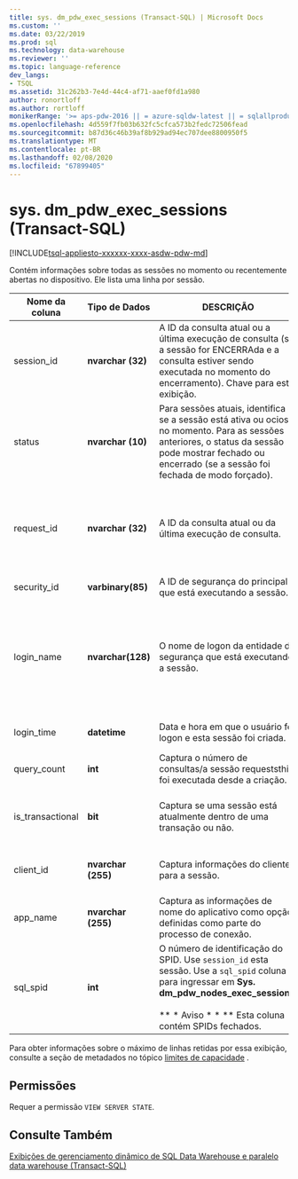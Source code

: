 ```yaml
---
title: sys. dm_pdw_exec_sessions (Transact-SQL) | Microsoft Docs
ms.custom: ''
ms.date: 03/22/2019
ms.prod: sql
ms.technology: data-warehouse
ms.reviewer: ''
ms.topic: language-reference
dev_langs:
- TSQL
ms.assetid: 31c262b3-7e4d-44c4-af71-aaef0fd1a980
author: ronortloff
ms.author: rortloff
monikerRange: '>= aps-pdw-2016 || = azure-sqldw-latest || = sqlallproducts-allversions'
ms.openlocfilehash: 4d559f7fb03b632fc5cfca573b2fedc72506fead
ms.sourcegitcommit: b87d36c46b39af8b929ad94ec707dee8800950f5
ms.translationtype: MT
ms.contentlocale: pt-BR
ms.lasthandoff: 02/08/2020
ms.locfileid: "67899405"
---
```

# <a name="sysdm_pdw_exec_sessions-transact-sql"></a>sys. dm_pdw_exec_sessions (Transact-SQL)
[!INCLUDE[tsql-appliesto-xxxxxx-xxxx-asdw-pdw-md](../../includes/tsql-appliesto-xxxxxx-xxxx-asdw-pdw-md.md)]

  Contém informações sobre todas as sessões no momento ou recentemente abertas no dispositivo. Ele lista uma linha por sessão.  
  
|Nome da coluna|Tipo de Dados|DESCRIÇÃO|Intervalo|  
|-----------------|---------------|-----------------|-----------|  
|session_id|**nvarchar (32)**|A ID da consulta atual ou a última execução de consulta (se a sessão for ENCERRAda e a consulta estiver sendo executada no momento do encerramento). Chave para esta exibição.|Exclusivo em todas as sessões no sistema.|  
|status|**nvarchar (10)**|Para sessões atuais, identifica se a sessão está ativa ou ociosa no momento. Para as sessões anteriores, o status da sessão pode mostrar fechado ou encerrado (se a sessão foi fechada de modo forçado).|' ATIVO ', ' FECHADO ', ' OCIOSO ', ' ENCERRADO '|  
|request_id|**nvarchar (32)**|A ID da consulta atual ou da última execução de consulta.|Exclusivo em todas as solicitações no sistema. NULL se nenhum tiver sido executado.|  
|security_id|**varbinary(85)**|A ID de segurança do principal que está executando a sessão.||  
|login_name|**nvarchar(128)**|O nome de logon da entidade de segurança que está executando a sessão.|Qualquer cadeia de caracteres que esteja de acordo com as convenções de nomenclatura de usuário.|  
|login_time|**datetime**|Data e hora em que o usuário fez logon e esta sessão foi criada.|**Data** e hora válidas antes da hora atual.|  
|query_count|**int**|Captura o número de consultas/a sessão requeststhis foi executada desde a criação.|Maior ou igual a 0.|  
|is_transactional|**bit**|Captura se uma sessão está atualmente dentro de uma transação ou não.|0 para confirmação automática, 1 para transacional.|  
|client_id|**nvarchar (255)**|Captura informações do cliente para a sessão.|Qualquer cadeia de caracteres válida.|  
|app_name|**nvarchar (255)**|Captura as informações de nome do aplicativo como opção definidas como parte do processo de conexão.|Qualquer cadeia de caracteres válida.|  
|sql_spid|**int**|O número de identificação do SPID. Use `session_id` esta sessão. Use a `sql_spid` coluna para ingressar em **Sys. dm_pdw_nodes_exec_sessions**.<br /><br /> ** \* Aviso \* \* ** Esta coluna contém SPIDs fechados.||  
  
 Para obter informações sobre o máximo de linhas retidas por essa exibição, consulte a seção de metadados no tópico [limites de capacidade](/azure/sql-data-warehouse/sql-data-warehouse-service-capacity-limits#metadata) .  
  
## <a name="permissions"></a>Permissões  
 Requer a permissão `VIEW SERVER STATE`.  
  
## <a name="see-also"></a>Consulte Também  
 [Exibições de gerenciamento dinâmico de SQL Data Warehouse e paralelo data warehouse &#40;Transact-SQL&#41;](../../relational-databases/system-dynamic-management-views/sql-and-parallel-data-warehouse-dynamic-management-views.md)  
  
  
